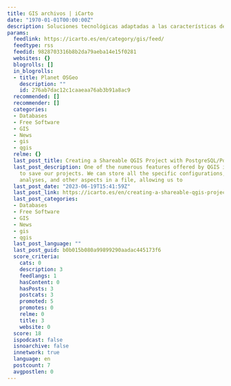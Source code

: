 ```yaml
---
title: GIS archivos | iCarto
date: "1970-01-01T00:00:00Z"
description: Soluciones tecnológicas adaptadas a las características de tu organización
params:
  feedlink: https://icarto.es/en/category/gis/feed/
  feedtype: rss
  feedid: 9828703316b8b2da79aeba14e15f0281
  websites: {}
  blogrolls: []
  in_blogrolls:
  - title: Planet OSGeo
    description: ""
    id: 276ab7dac12c1caaeaa76ab3b91a8ac9
  recommended: []
  recommender: []
  categories:
  - Databases
  - Free Software
  - GIS
  - News
  - gis
  - qgis
  relme: {}
  last_post_title: Creating a Shareable QGIS Project with PostgreSQL/PostGIS Connections
  last_post_description: One of the numerous features offered by QGIS is the ability
    to save our projects. We can store all the specific configurations, layers, styles,
    analyses, and other aspects in a file, allowing us to
  last_post_date: "2023-06-19T15:41:59Z"
  last_post_link: https://icarto.es/en/creating-a-shareable-qgis-project-with-postgresql-postgis-connections/
  last_post_categories:
  - Databases
  - Free Software
  - GIS
  - News
  - gis
  - qgis
  last_post_language: ""
  last_post_guid: b0b015b080a99899290aadac445173f6
  score_criteria:
    cats: 0
    description: 3
    feedlangs: 1
    hasContent: 0
    hasPosts: 3
    postcats: 3
    promoted: 5
    promotes: 0
    relme: 0
    title: 3
    website: 0
  score: 18
  ispodcast: false
  isnoarchive: false
  innetwork: true
  language: en
  postcount: 7
  avgpostlen: 0
---
```


